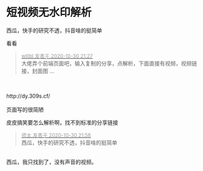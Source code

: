 # 短视频无水印解析


西瓜，快手的研究不透，抖音啥的挺简单

看看

<div class="quote"><blockquote><font size="2"><a href="https://www.hostloc.com/forum.php?mod=redirect&amp;goto=findpost&amp;pid=9377723&amp;ptid=760350" target="_blank"><font color="#999999">wlllbl 发表于 2020-10-30 21:27</font></a></font><br />
大佬弄个前端页面吧，输入复制的分享，点解析，下面直接有视频，视频链接，封面图 ...</blockquote></div><br />
<br />
http://dy.309s.cf/<br />
<br />
页面写的很简陋

皮皮搞笑要怎么解析啊，找不到标准的分享链接<img id="aimg_O7l7D" onclick="zoom(this, this.src, 0, 0, 0)" class="zoom" src="https://cdn.jsdelivr.net/gh/hishis/forum-master/public/images/patch.gif" onmouseover="img_onmouseoverfunc(this)" onload="thumbImg(this)" border="0" alt="" />

<div class="quote"><blockquote><font size="2"><a href="https://www.hostloc.com/forum.php?mod=redirect&amp;goto=findpost&amp;pid=9378133&amp;ptid=760350" target="_blank"><font color="#999999">师太 发表于 2020-10-30 21:58</font></a></font><br />
西瓜，快手的研究不透，抖音啥的挺简单</blockquote></div><br />
西瓜，我只找到了，没有声音的视频。
